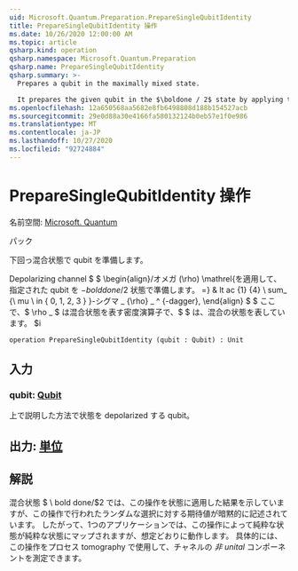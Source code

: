 ```yaml
---
uid: Microsoft.Quantum.Preparation.PrepareSingleQubitIdentity
title: PrepareSingleQubitIdentity 操作
ms.date: 10/26/2020 12:00:00 AM
ms.topic: article
qsharp.kind: operation
qsharp.namespace: Microsoft.Quantum.Preparation
qsharp.name: PrepareSingleQubitIdentity
qsharp.summary: >-
  Prepares a qubit in the maximally mixed state.

  It prepares the given qubit in the $\boldone / 2$ state by applying the depolarizing channel $$ \begin{align} \Omega(\rho) \mathrel{:=} \frac{1}{4} \sum_{\mu \in \{0, 1, 2, 3\}} \sigma\_{\mu} \rho \sigma\_{\mu}^{\dagger}, \end{align} $$ where $\sigma\_i$ is the $i$th Pauli operator, and where $\rho$ is a density operator representing a mixed state.
ms.openlocfilehash: 12a650568aa5682e8fb6498808d188b154527acb
ms.sourcegitcommit: 29e0d88a30e4166fa580132124b0eb57e1f0e986
ms.translationtype: MT
ms.contentlocale: ja-JP
ms.lasthandoff: 10/27/2020
ms.locfileid: "92724884"
---
```

# <a name="preparesinglequbitidentity-operation"></a>PrepareSingleQubitIdentity 操作

名前空間: [Microsoft. Quantum](xref:Microsoft.Quantum.Preparation)

パック [](https://nuget.org/packages/)


下回っ混合状態で qubit を準備します。

Depolarizing channel $ $ \begin{align}/オメガ (\rho) \mathrel{を適用して、指定された qubit を $-bold done/$2 状態で準備します。 =} & lt ac {1} {4} \ sum_ {\ mu \ in \{ 0, 1, 2, 3 \} }-シグマ \_ {\rho} \_ ^ {-dagger}, \end{align} $ $ ここで、$ \rho \_ $ は混合状態を表す密度演算子で、$ $ は、混合の状態を表しています。 $i

```qsharp
operation PrepareSingleQubitIdentity (qubit : Qubit) : Unit
```


## <a name="input"></a>入力

### <a name="qubit--qubit"></a>qubit: [Qubit](xref:microsoft.quantum.lang-ref.qubit)

上で説明した方法で状態を depolarized する qubit。



## <a name="output--unit"></a>出力: [単位](xref:microsoft.quantum.lang-ref.unit)



## <a name="remarks"></a>解説

混合状態 $ \ bold done/$2 では、この操作を状態に適用した結果を示していますが、この操作で行われたランダムな選択に対する期待値が暗黙的に記述されています。
したがって、1つのアプリケーションでは、この操作によって純粋な状態が純粋な状態にマップされますが、想定どおりに動作します。
具体的には、この操作をプロセス tomography で使用して、チャネルの *非 unital* コンポーネントを測定できます。